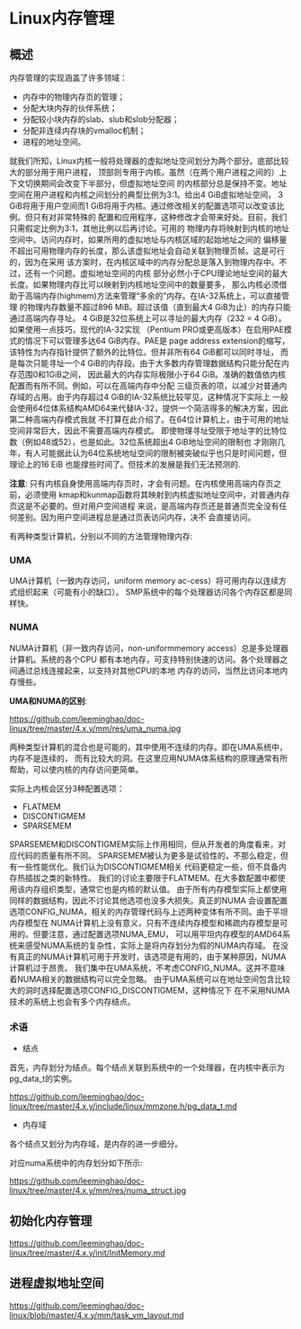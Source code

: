 Linux内存管理
========================================

概述
----------------------------------------

内存管理的实现涵盖了许多领域：

* 内存中的物理内存页的管理；
* 分配大块内存的伙伴系统；
* 分配较小块内存的slab、slub和slob分配器；
* 分配非连续内存块的vmalloc机制；
* 进程的地址空间。

就我们所知，Linux内核一般将处理器的虚拟地址空间划分为两个部分。底部比较大的部分用于用户进程，
顶部则专用于内核。虽然（在两个用户进程之间的）上下文切换期间会改变下半部分，但虚拟地址空间
的内核部分总是保持不变。地址空间在用户进程和内核之间划分的典型比例为3∶1。给出4 GiB虚拟地址空间，
3 GiB将用于用户空间而1 GiB将用于内核。通过修改相关的配置选项可以改变该比例。但只有对非常特殊的
配置和应用程序，这种修改才会带来好处。目前，我们只需假定比例为3∶1，其他比例以后再讨论。可用的
物理内存将映射到内核的地址空间中。访问内存时，如果所用的虚拟地址与内核区域的起始地址之间的
偏移量不超出可用物理内存的长度，那么该虚拟地址会自动关联到物理页帧。这是可行的，因为在采用
该方案时，在内核区域中的内存分配总是落入到物理内存中。不过，还有一个问题。虚拟地址空间的内核
部分必然小于CPU理论地址空间的最大长度。如果物理内存比可以映射到内核地址空间中的数量要多，
那么内核必须借助于高端内存(highmem)方法来管理“多余的”内存。在IA-32系统上，可以直接管理
的物理内存数量不超过896 MiB。超过该值（直到最大4 GiB为止）的内存只能通过高端内存寻址。
4 GiB是32位系统上可以寻址的最大内存（232 = 4 GiB）。如果使用一点技巧，现代的IA-32实现
（Pentium PRO或更高版本）在启用PAE模式的情况下可以管理多达64 GiB内存。PAE是
page address extension的缩写，该特性为内存指针提供了额外的比特位。但并非所有64 GiB都可以同时寻址，
而是每次只能寻址一个4 GiB的内存段。由于大多数内存管理数据结构只能分配在内存范围0和1GiB之间，
因此最大的内存实际极限小于64 GiB。准确的数值依内核配置而有所不同。例如，可以在高端内存中分配
三级页表的项，以减少对普通内存域的占用。由于内存超过4 GiB的IA-32系统比较罕见，这种情况下实际上
一般会使用64位体系结构AMD64来代替IA-32，提供一个简洁得多的解决方案，因此第二种高端内存模式我就
不打算在此介绍了。在64位计算机上，由于可用的地址空间非常巨大，因此不需要高端内存模式。
即使物理寻址受限于地址字的比特位数（例如48或52），也是如此。32位系统超出4 GiB地址空间的限制也
才刚刚几年，有人可能据此认为64位系统地址空间的限制被突破似乎也只是时间问题，但理论上的16 EiB
也能撑些时间了。但技术的发展是我们无法预测的.

**注意**: 只有内核自身使用高端内存页时，才会有问题。在内核使用高端内存页之前，必须使用
kmap和kunmap函数将其映射到内核虚拟地址空间中，对普通内存页这是不必要的。但对用户空间进程
来说，是高端内存页还是普通页完全没有任何差别。因为用户空间进程总是通过页表访问内存，决不
会直接访问。

有两种类型计算机，分别以不同的方法管理物理内存:

### UMA

UMA计算机（一致内存访问，uniform memory ac-cess）将可用内存以连续方式组织起来（可能有小的缺口）。
SMP系统中的每个处理器访问各个内存区都是同样快。

### NUMA

NUMA计算机（非一致内存访问，non-uniformmemory access）总是多处理器计算机。系统的各个CPU
都有本地内存，可支持特别快速的访问。各个处理器之间通过总线连接起来，以支持对其他CPU的本地
内存的访问，当然比访问本地内存慢些。

**UMA和NUMA的区别**:

https://github.com/leeminghao/doc-linux/tree/master/4.x.y/mm/res/uma_numa.jpg

两种类型计算机的混合也是可能的，其中使用不连续的内存。即在UMA系统中，内存不是连续的，
而有比较大的洞。在这里应用NUMA体系结构的原理通常有所帮助，可以使内核的内存访问更简单。

实际上内核会区分3种配置选项：
* FLATMEM
* DISCONTIGMEM
* SPARSEMEM

SPARSEMEM和DISCONTIGMEM实际上作用相同，但从开发者的角度看来，对应代码的质量有所不同。
SPARSEMEM被认为更多是试验性的，不那么稳定，但有一些性能优化。我们认为DISCONTIGMEM相关
代码更稳定一些，但不具备内存热插拔之类的新特性。
我们的讨论主要限于FLATMEM。在大多数配置中都使用该内存组织类型，通常它也是内核的默认值。
由于所有内存模型实际上都使用同样的数据结构，因此不讨论其他选项也没多大损失。真正的NUMA
会设置配置选项CONFIG_NUMA，相关的内存管理代码与上述两种变体有所不同。由于平坦内存模型在
NUMA计算机上没有意义，只有不连续内存模型和稀疏内存模型是可用的。但要注意，通过配置选项NUMA_EMU，
可以用平坦内存模型的AMD64系统来感受NUMA系统的复杂性，实际上是将内存划分为假的NUMA内存域。
在没有真正的NUMA计算机可用于开发时，该选项是有用的，由于某种原因，NUMA计算机过于昂贵。
我们集中在UMA系统，不考虑CONFIG_NUMA。这并不意味着NUMA相关的数据结构可以完全忽略。
由于UMA系统可以在地址空间包含比较大的洞时选择配置选项CONFIG_DISCONTIGMEM，这种情况下
在不采用NUMA技术的系统上也会有多个内存结点。

### 术语

* 结点

首先，内存划分为结点。每个结点关联到系统中的一个处理器，在内核中表示为pg_data_t的实例。

https://github.com/leeminghao/doc-linux/tree/master/4.x.y/include/linux/mmzone.h/pg_data_t.md

* 内存域

各个结点又划分为内存域，是内存的进一步细分。

对应numa系统中的内存划分如下所示:

https://github.com/leeminghao/doc-linux/tree/master/4.x.y/mm/res/numa_struct.jpg

初始化内存管理
----------------------------------------

https://github.com/leeminghao/doc-linux/tree/master/4.x.y/init/InitMemory.md

进程虚拟地址空间
----------------------------------------

https://github.com/leeminghao/doc-linux/blob/master/4.x.y/mm/task_vm_layout.md
